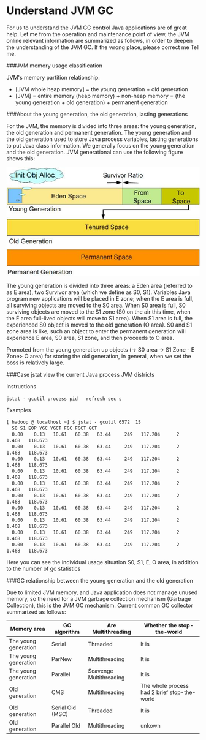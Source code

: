 # Understand JVM GC

For us to understand the JVM GC control Java applications are of great help. Let me from the operation and maintenance point of view, the JVM online relevant information are summarized as follows, in order to deepen the understanding of the JVM GC. 
If the wrong place, please correct me Tell me.

###JVM memory usage classification

JVM's memory partition relationship:

* [JVM whole heap memory] = the young generation + old generation
* [JVM] = entire memory (heap memory) + non-heap memory = (the young generation + old generation) + permanent generation

###About the young generation, the old generation, lasting generations

For the JVM, the memory is divided into three areas: the young generation, the old generation and permanent generation. The young generation and the old generation used to store Java process variables, lasting generations to put Java class information. 
We generally focus on the young generation and the old generation. JVM generational can use the following figure shows this:

![](20140306225822488.jpg)

The young generation is divided into three areas: a Eden area (referred to as E area), two Survivor area (which we define as S0, S1). 
Variables Java program new applications will be placed in E zone; when the E area is full, all surviving objects are moved to the S0 area. When S0 area is full, S0 surviving objects are moved to the S1 zone (S0 on the air this time, when the E area full-lived objects will move to S1 area). When S1 area is full, the experienced S0 object is moved to the old generation (O area). S0 and S1 zone area is like, such an object to enter the permanent generation will experience E area, S0 area, S1 zone, and then proceeds to O area.

Promoted from the young generation up objects (-> S0 area -> S1 Zone - E Zone> O area) for storing the old generation, in general, when we set the boss is relatively large.

###Case jstat view the current Java process JVM districts

Instructions

`jstat - gcutil process pid   refresh sec s`

Examples

```
[ hadoop @ localhost ~] $ jstat - gcutil 6572  1S
  S0 S1 EOP YGC YGCT FGC FGCT GCT
  0.00    0.13   10.61   60.38   63.44     249   117.204      2     1.468   118.673 
  0.00    0.13   10.61   60.38   63.44     249   117.204      2     1.468   118.673 
  0.00    0.13   10.61   60.38   63.44     249   117.204      2     1.468   118.673 
  0.00    0.13   10.61   60.38   63.44     249   117.204      2     1.468   118.673 
  0.00    0.13   10.61   60.38   63.44     249   117.204      2     1.468   118.673 
  0.00    0.13   10.61   60.38   63.44     249   117.204      2     1.468   118.673 
  0.00    0.13   10.61   60.38   63.44     249   117.204      2     1.468   118.673 
  0.00    0.13   10.61   60.38   63.44     249   117.204      2     1.468   118.673 
  0.00    0.13   10.61   60.38   63.44     249   117.204      2     1.468   118.673 
  0.00    0.13   10.61   60.38   63.44     249   117.204      2     1.468   118.673
```

Here you can see the individual usage situation S0, S1, E, O area, in addition to the number of gc statistics

###GC relationship between the young generation and the old generation

Due to limited JVM memory, and Java application does not manage unused memory, so the need for a JVM garbage collection mechanism (Garbage Collection), this is the JVM GC mechanism. 
Current common GC collector summarized as follows:

|Memory area	|GC algorithm	|Are Multithreading	|Whether the stop-the-world|
|--|--|--|--|
|The young generation	|Serial	|Threaded	|It is
|The young generation	|ParNew	|Multithreading	|It is
|The young generation	|Parallel |Scavenge	Multithreading	|It is
|Old generation	|CMS	|Multithreading	|The whole process had 2 brief stop-the-world
|Old generation	|Serial Old (MSC)	|Threaded	|It is
|Old generation	|Parallel Old	|Multithreading	|unkown